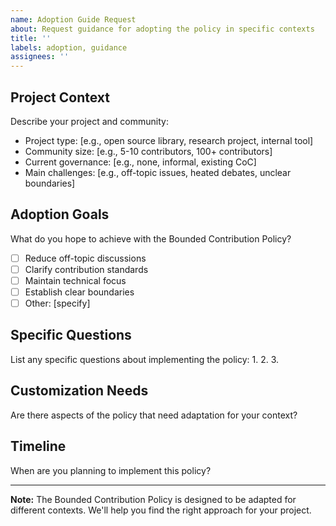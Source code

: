 ```yaml
---
name: Adoption Guide Request
about: Request guidance for adopting the policy in specific contexts
title: ''
labels: adoption, guidance
assignees: ''
---
```


## Project Context
Describe your project and community:
- Project type: [e.g., open source library, research project, internal tool]
- Community size: [e.g., 5-10 contributors, 100+ contributors]
- Current governance: [e.g., none, informal, existing CoC]
- Main challenges: [e.g., off-topic issues, heated debates, unclear boundaries]

## Adoption Goals
What do you hope to achieve with the Bounded Contribution Policy?
- [ ] Reduce off-topic discussions
- [ ] Clarify contribution standards
- [ ] Maintain technical focus
- [ ] Establish clear boundaries
- [ ] Other: [specify]

## Specific Questions
List any specific questions about implementing the policy:
1. 
2. 
3. 

## Customization Needs
Are there aspects of the policy that need adaptation for your context?

## Timeline
When are you planning to implement this policy?

---
**Note:** The Bounded Contribution Policy is designed to be adapted for different contexts. We'll help you find the right approach for your project.